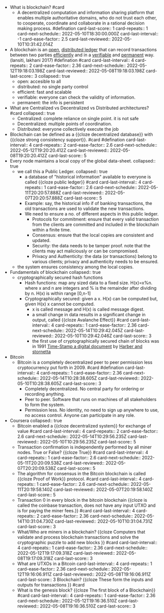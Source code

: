 - What is blockchain? #card
	- A decentralized computation and information sharing platform that enables multiple authoritative domains, who do not trust each other, to cooperate, coordinate and collaborate in a rational decision making process. #defination
	  card-last-score:: 1
	  card-repeats:: 1
	  card-next-schedule:: 2022-05-10T18:30:00.000Z
	  card-last-interval:: -1
	  card-ease-factor:: 2.5
	  card-last-reviewed:: 2022-05-10T10:31:42.014Z
- A blockchain is an <ins>open</ins>, <ins>distributed ledger</ins>  that can record transactions between two parties <ins>efficiently</ins>  and in a <ins>verifiable</ins> and <ins>permanent</ins> way. (lansiti, lakhani 2017) #defination #card
  card-last-interval:: 4
  card-repeats:: 2
  card-ease-factor:: 2.36
  card-next-schedule:: 2022-05-12T19:18:03.198Z
  card-last-reviewed:: 2022-05-08T19:18:03.198Z
  card-last-score:: 3
  collapsed:: true
	- open: accesible to all
	- distributed: no single party control
	- efficient: fast and scalable
	- verifiable: everyone can check the validity of information.
	- permanent: the info is persistent
- What are Centralized vs Decentralized vs Distributed architectures? #card
  collapsed:: true
	- Centralized: complete reliance on single point. it is not safe
	- Decentralized: multiple points of coordination.
	- Distributed: everyone collectively execute the job
- Blockchain can be defined as a {{cloze decentralized database}}  with {{cloze strong consistency support}}. #card #defination
  card-last-interval:: 4
  card-repeats:: 2
  card-ease-factor:: 2.6
  card-next-schedule:: 2022-05-12T19:20:20.412Z
  card-last-reviewed:: 2022-05-08T19:20:20.412Z
  card-last-score:: 5
- Every node maintains a local copy of the global data-sheet.
  collapsed:: true
	- we call this a Public Ledger.
	  collapsed:: true
		- a database of "historical information" available to everyone is called {{cloze public ledger}} #card
		  card-last-interval:: 4
		  card-repeats:: 1
		  card-ease-factor:: 2.6
		  card-next-schedule:: 2022-05-11T20:20:57.888Z
		  card-last-reviewed:: 2022-05-07T20:20:57.888Z
		  card-last-score:: 5
		- Example: say, the historical info if of banking transactions, the old transactions are used to validate the new transactions.
		- We need to ensure a no. of different aspects in this public ledger.
			- Protocols for commitment: ensure that every valid transaction from the clients are committed and included in the blockchain within a finite time.
			- Consensus: ensure that the local copies are consistent and updated.
			- Security: the data needs to be tamper proof. note that the clients may act maliciously or can be compromised.
			- Privacy and Authenticity: the data (or transactions) belong to various clients; privacy and authenticity needs to be ensured.
	- the system ensures consistency among the local copies.
- Fundamentals of blockchain
  collapsed:: true
	- cryptographically secured hash functions
		- Hash functions: map any sized data to a fixed size. H(x)=x%n. where x and n are integers and % is the remainder after dividing by n. H(x) is within range [0,n-1]
		- Cryptographically secured: given a x. H(x) can be computed but, given H(x) x cannot be computed.
			- x is called message and H(x) is called message digest.
			- a small change in data results in a significant change in output, called {{cloze Avalanche Effect}} #card
			  card-last-interval:: 4
			  card-repeats:: 1
			  card-ease-factor:: 2.36
			  card-next-schedule:: 2022-05-14T10:29:42.045Z
			  card-last-reviewed:: 2022-05-10T10:29:42.046Z
			  card-last-score:: 3
			- the first use of cryptographically secured chain of blocks was in 1991 <ins>Time-Stamp a digital document</ins> by <ins>Harber and stornetta</ins>
- Bitcoin
	- Bitcoin is a completely decentralized peer to peer permission less cryptocurrency put forth in 2009. #card #defination
	  card-last-interval:: 4
	  card-repeats:: 1
	  card-ease-factor:: 2.36
	  card-next-schedule:: 2022-05-14T10:28:38.605Z
	  card-last-reviewed:: 2022-05-10T10:28:38.605Z
	  card-last-score:: 3
		- Completely decentralized. No central party for ordering or recording anything.
		- Peer to peer. Software that runs on machines of all stakeholders to form the system.
		- Permission less. No identity, no need to sign up anywhere to use, no access control. Anyone can participate in any role.
- Coursera
  collapsed:: true
	- Bitcoin enabled a {{cloze decentralized system}} for exchange of value #card
	  card-last-interval:: 4
	  card-repeats:: 2
	  card-ease-factor:: 2.6
	  card-next-schedule:: 2022-05-14T10:29:56.235Z
	  card-last-reviewed:: 2022-05-10T10:29:56.235Z
	  card-last-score:: 5
	- Transaction confirmation is independently performed by all miner nodes. True or False? {{cloze True}} #card
	  card-last-interval:: 4
	  card-repeats:: 1
	  card-ease-factor:: 2.6
	  card-next-schedule:: 2022-05-11T20:20:09.538Z
	  card-last-reviewed:: 2022-05-07T20:20:09.538Z
	  card-last-score:: 5
	- The algorithm for consensus in the Bitcoin blockchain is called {{cloze Proof of Work}} protocol. #card
	  card-last-interval:: 4
	  card-repeats:: 1
	  card-ease-factor:: 2.6
	  card-next-schedule:: 2022-05-11T20:19:58.140Z
	  card-last-reviewed:: 2022-05-07T20:19:58.140Z
	  card-last-score:: 5
	- Transaction 0 in every block in the bitcoin blockchain {{cloze is called the coinbase transaction, does not have any input UTXO and is for paying the miner fees.}} #card
	  card-last-interval:: 4
	  card-repeats:: 2
	  card-ease-factor:: 2.36
	  card-next-schedule:: 2022-05-14T10:31:04.730Z
	  card-last-reviewed:: 2022-05-10T10:31:04.731Z
	  card-last-score:: 3
	- What/Who are miners in a blockchain? {{cloze Computers that validate and process blockchain transactions and solve the cryptographic puzzle to add new blocks }} #card
	  card-last-interval:: 4
	  card-repeats:: 1
	  card-ease-factor:: 2.36
	  card-next-schedule:: 2022-05-12T19:17:09.318Z
	  card-last-reviewed:: 2022-05-08T19:17:09.318Z
	  card-last-score:: 3
	- What are UTXOs in a Bitcoin 
	  card-last-interval:: 4
	  card-repeats:: 1
	  card-ease-factor:: 2.36
	  card-next-schedule:: 2022-05-12T19:16:06.911Z
	  card-last-reviewed:: 2022-05-08T19:16:06.911Z
	  card-last-score:: 3
	  Blockchain? {{cloze These form the inputs and outputs for transactions  }} #card
	- What is the genesis block? {{cloze The first block of a Blockchain}} #card
	  card-last-interval:: 4
	  card-repeats:: 1
	  card-ease-factor:: 2.36
	  card-next-schedule:: 2022-05-12T19:16:36.510Z
	  card-last-reviewed:: 2022-05-08T19:16:36.510Z
	  card-last-score:: 3